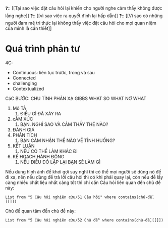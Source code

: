 ❓:: [[Tại sao việc đặt câu hỏi lại khiến cho người nghe cảm thấy không được lắng nghe]] 
❓:: [[vì sao việc ra quyết định lại hấp dẫn]]
❓:: [[Vì sao có những người đam mê tri thức lại không thấy việc đặt câu hỏi cho mọi quan niệm của mình là cần thiết]]


# Quá trình phản tư
4C:
- Continuous: liên tục trước, trong và sau
- Connected
- challenging
- Contextualized

CáC BƯỚC:
CHU TÌNH PHẢN XẠ GIBBS
WHAT SO WHAT NƠ WHAT 
1. Mô TẢ
	1. ĐIỀU GÌ ĐÃ XẢY RA
2. cẢM XÚC
	1. BẠN. NGHĨ SAO VÀ CẢM THẤY THÉ NÀO?
3. ĐÁNH GIÁ
4. PHÂN TÍCH
	1. BẠN CẢM NHẬN THẾ NÀO VỀ TÌNH HUỐNG?
5. KẾT LUẬN
	1. NẾU CÓ THỂ LÀM KHÁC ĐI 
6. KẾ HOẠCH HÀNH ĐỘNG
	1. NẾU ĐIỀU ĐÓ LẶP LẠI BẠN SẼ LÀM GÌ

Nếu dùng hình ảnh để khơi gợi suy nghĩ thì có thể mọi người sẽ dùng nó để đi xa, nên nếu dùng để trả lời câu hỏi thì có khi phải quay lại, còn nếu để lấy càng nhiều chất liệu nhất càng tốt thì chỉ cần 
Câu hỏi liên quan đến chủ đề này:
```dataview
List from "5 Câu hỏi nghiên cứu/51 Câu hỏi" where contains(chủ-đề,[[]]) 
```

Chủ đề quan tâm đến chủ đề này:
```dataview
List from "5 Câu hỏi nghiên cứu/52 Chủ đề" where contains(chủ-đề,[[]]) 
```
 